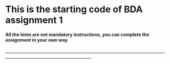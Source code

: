 # This is the starting code of BDA assignment 1 
#### All the hints are not mandatory instructions, you can complete the assignment in your own way
<p>________________________________________________________________________________________________________________________</p>
